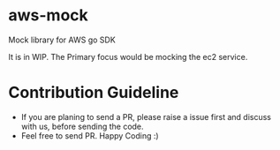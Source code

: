 # aws-mock
Mock library for AWS go SDK 

It is in WIP. The Primary focus would be mocking the ec2 service.

# Contribution Guideline
 - If you are planing to send a PR, please raise a issue first and discuss with us, before sending the code.
 - Feel free to send PR. Happy Coding :)